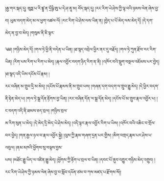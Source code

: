 ﻿  
།རྒྱ་གར་སྐད་དུ། ཨཱཏྨ་པ་རི་ཛྙཱ་ན་དྲྀཥྚི་ཨུ་པ་དེ་ཤ་ནཱ་མ། བོད་སྐད་དུ། །རང་རིག་ཡེ་ཤེས་ཀྱི་ལྟ་བའི་ཉམས་ལེན་ཞེས་བྱ་བ། ཡུམ་བདག་མེད་མ་ལ་ཕྱག་འཚལ་ལོ། །རང་རིག་ཡེ་ཤེས་ལས་ཡིན་ན། །བྱེད་པ་པོ་མེད་ལས་མེད་དོ། །དེ་དག་མེད་ན་བྱ་བ་མེད། །གསུམ་ནི་ཇི་ལྟར་  
  
༄༅། །གཉིས་མེད་དོ། །གལ་ཏེ་ཕྱི་ནི་བདེན་པ་ཡིན། །ཐ་སྙད་འབྲེལ་ཕྱིར་ནང་དུ་བརྗོད། །གལ་ཏེ་ཀུན་རྫོབ་རང་རིག་ཡིན། །རིག་པས་རིག་པ་རིག་པ་མེད། །རྣལ་འབྱོར་བདག་ཉིད་རིག་ན་ནི། །འཁོར་བའི་སྡུག་བསྔལ་འཇོམས་པར་བྱེད། །ཐ་སྙད་འདི་ཡིས་དངོས་པོ་རྣམ། །  
རང་བཞིན་མ་གྲུབ་དྲི་མ་མེད། །དངོས་པོ་རྣམས་ནི་མ་གྲུབ་པས། །གཞན་དག་བདག་ལ་གྲུབ་རྒྱུ་མེད། །དེ་ཕྱིར་བདག་ནི་རྟེན་མེད་པ། །གལ་ཏེ་སྒྲ་དོན་རྟོགས་བྱ་ཡིན། །རང་བཞིན་དོན་ལ་སྒྲ་དོན་མེད། །དངོས་པོ་མ་གྲུབ་རྣལ་འབྱོར་པ། །ང་བདག་འདི་ནི་ཐམས་ཅད་བྲལ། །གཉིས་བྲལ་  
མ་རིག་མུན་པ་མེད། །དེ་མེད་དྲི་མེད་ཡེ་ཤེས་མེད། །འདི་ལྟར་རྣལ་འབྱོར་རིག་པ་ཡིས། །འཁོར་བའི་འཆིང་བ་གྲོལ་བར་བྱེད། །གན་རྒྱལ་ཉལ་བ་རྣལ་འབྱོར་སྐྱེ། །ལུས་ཀྱི་རྣམ་གཞག་དྲན་པར་གྱིས། །མིག་བགྲད་རྣམ་པར་ཤེས་པ་འབུལ། །ནམ་མཁའི་ཕྱོགས་སུ་བལྟས་བྱས་  
པས། །མཐོང་རྒྱུ་ཡིད་ལ་འཛིན་རྒྱུ་མེད། །ཕྱོགས་ཀྱི་རྟོག་པ་བྲལ་བ་ཡིན། །དབང་པོ་ནུབ་འགྱུར་གཉིས་མེད་འགྲུབ། །རང་རིག་ཡེ་ཤེས་ཀྱི་ཉམས་ལེན་ཞེས་བྱ་བ་སློབ་དཔོན་ཙམ་བ་ཀས་མཛད་པ་རྫོགས་སོ།།  
  
  
